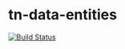 # tn-data-entities
[![Build Status](https://dev.azure.com/BlackTurtleBVBA/TurtleNetwork_OpenSource/_apis/build/status/TurtleNetwork.tn-data-entities?branchName=master)](https://dev.azure.com/BlackTurtleBVBA/TurtleNetwork_OpenSource/_build/latest?definitionId=15&branchName=master)